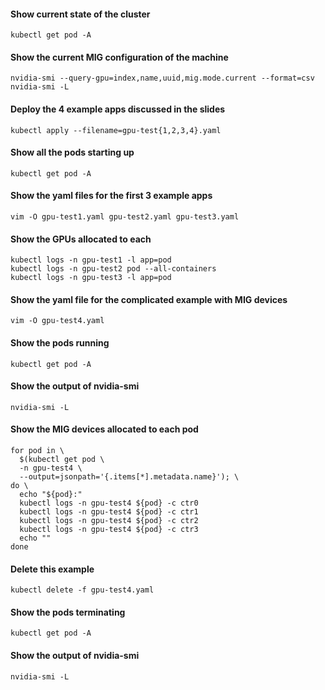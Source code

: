 #### Show current state of the cluster
```console
kubectl get pod -A
```

#### Show the current MIG configuration of the machine
```console
nvidia-smi --query-gpu=index,name,uuid,mig.mode.current --format=csv
nvidia-smi -L
```

#### Deploy the 4 example apps discussed in the slides
```console
kubectl apply --filename=gpu-test{1,2,3,4}.yaml
```

#### Show all the pods starting up
```console
kubectl get pod -A
```

#### Show the yaml files for the first 3 example apps
```console
vim -O gpu-test1.yaml gpu-test2.yaml gpu-test3.yaml
```

#### Show the GPUs allocated to each
```console
kubectl logs -n gpu-test1 -l app=pod
kubectl logs -n gpu-test2 pod --all-containers
kubectl logs -n gpu-test3 -l app=pod
```

#### Show the yaml file for the complicated example with MIG devices
```console
vim -O gpu-test4.yaml
```

#### Show the pods running
```console
kubectl get pod -A
```

#### Show the output of nvidia-smi
```console
nvidia-smi -L
```

#### Show the MIG devices allocated to each pod
```console
for pod in \
  $(kubectl get pod \
  -n gpu-test4 \
  --output=jsonpath='{.items[*].metadata.name}'); \
do \
  echo "${pod}:"
  kubectl logs -n gpu-test4 ${pod} -c ctr0
  kubectl logs -n gpu-test4 ${pod} -c ctr1
  kubectl logs -n gpu-test4 ${pod} -c ctr2
  kubectl logs -n gpu-test4 ${pod} -c ctr3
  echo ""
done
```

#### Delete this example
```console
kubectl delete -f gpu-test4.yaml
```

#### Show the pods terminating
```console
kubectl get pod -A
```

#### Show the output of nvidia-smi
```console
nvidia-smi -L
```
